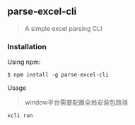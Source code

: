## parse-excel-cli
> A simple excel parsing CLI

### Installation
Using npm:
```
$ npm install -g parse-excel-cli
```
Usage
> window平台需要配置全局安装包路径
```
xcli run
```


